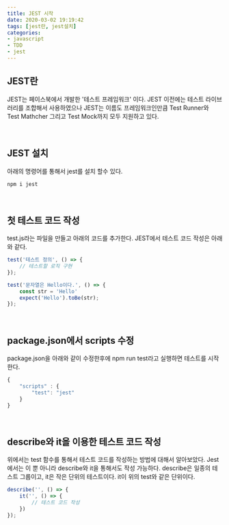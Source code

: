 ```yaml
---
title: JEST 시작
date: 2020-03-02 19:19:42
tags: [jest란, jest설치]
categories:
- javascript
- TDD
- jest
---
```


## JEST란
JEST는 페이스북에서 개발한 '테스트 프레임워크' 이다. JEST 이전에는 테스트 라이브러리를 조합해서 사용하였으나 JEST는 이름도 프레임워크인만큼 Test Runner와 Test Mathcher 그리고 Test Mock까지 모두 지원하고 있다.

<br>

## JEST 설치
아래의 명령어를 통해서 jest를 설치 할수 있다.

```js
npm i jest
```

<br>

## 첫 테스트 코드 작성
test.js라는 파일을 만들고 아래의 코드를 추가한다. JEST에서 테스트 코드 작성은 아래와 같다.

```js
test('테스트 정의', () => {
    // 테스트할 로직 구현
});
```


```js
test('문자열은 Hello이다.', () => {
    const str = 'Hello'
    expect('Hello').toBe(str);
});
```

<br>

## package.json에서 scripts 수정
package.json을 아래와 같이 수정한후에 npm run test라고 실행하면 테스트를 시작한다.


```js
{
    "scripts" : {
        "test": "jest"
    }
}
```

<br>

## describe와 it을 이용한 테스트 코드 작성
위에서는 test 함수를 통해서 테스트 코드를 작성하는 방법에 대해서 알아보았다. Jest에서는 이 뿐 아니라 describe와 it을 통해서도 작성 가능하다. describe은 일종의 테스트 그룹이고, it은 작은 단위의 테스트이다. it이 위의 test와 같은 단위이다.

```js
describe('', () => {
    it('', () => {
        // 테스트 코드 작성
    })
});
```